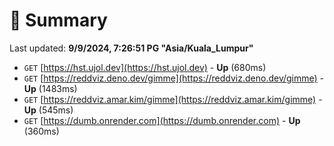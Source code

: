 # 📖 Summary
Last updated: **9/9/2024, 7:26:51 PG "Asia/Kuala_Lumpur"**

- `GET` [https://hst.ujol.dev](https://hst.ujol.dev) - **Up** (680ms)
- `GET` [https://reddviz.deno.dev/gimme](https://reddviz.deno.dev/gimme) - **Up** (1483ms)
- `GET` [https://reddviz.amar.kim/gimme](https://reddviz.amar.kim/gimme) - **Up** (545ms)
- `GET` [https://dumb.onrender.com](https://dumb.onrender.com) - **Up** (360ms)
